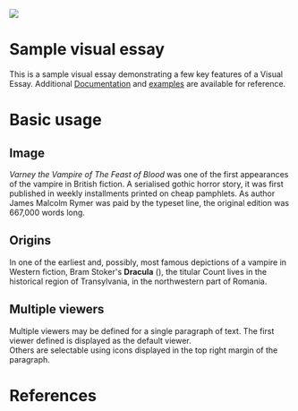 <a href="https://juncture-digital.org"><img src="https://juncture-digital.org/images/ve-button.png"></a>

<param ve-config 
       title="Vampires"
       author="Te Pyke"
       banner="https://upload.wikimedia.org/wikipedia/commons/c/c6/Edvard_Munch_-_Vampire_%281893%29%2C_Munchmuseet.jpg" 
       layout="vertical">

<!-- Entities discussed throughout the essay are typically defined before the essay text and
     are thus available in all text.  Entity identifiers (QIDs) can be found in either
     Wikipedia or Wikidata (https://www.wikidata.org)> -->
<param ve-entity eid="Q1987925"> <!-- Varney the Vampire -->
<param ve-entity eid="Q39473"> <!-- Transylvania -->

# Sample visual essay

This is a sample visual essay demonstrating a few key features of a Visual Essay. Additional [Documentation](https://github.com/JSTOR-Labs/juncture/wiki) and [examples](https://jstor-labs.github.io/juncture-examples) are available for reference.
<param ve-image 
       manifest="https://api.bl.uk/metadata/iiif/ark:/81055/vdc_0000000421F8/manifest.json"
       ref="7">

# Basic usage

## Image

_Varney the Vampire of The Feast of Blood_ was one of the first appearances of the vampire in British fiction. A serialised gothic horror story, it was first published in weekly installments printed on cheap pamphlets. As author James Malcolm Rymer was paid by the typeset line, the original edition was 667,000 words long.
<param ve-image 
       label="Varney the Vampire" 
       description="by James Malcolm Rymer" 
       license="public domain" 
       url="http://iiif.io/api/presentation/2/context.json">

## Origins

In one of the earliest and, possibly, most famous depictions of a vampire in Western fiction, Bram Stoker's **Dracula** (), the titular Count lives in the historical region of Transylvania, in the northwestern part of Romania.
<param ve-map center="Q39473" zoom="11" prefer-geojson>

## Multiple viewers

Multiple viewers may be defined for a single paragraph of text.  The first viewer defined is displayed as the default viewer.  
Others are selectable using icons displayed in the top right margin of the paragraph.
<param ve-image 
       manifest="https://iiif.juncture-digital.org/manifest/6dd738aed85597cac540ad31dd5818e86ef7f2918c7b43a9eb3123d5538e6e4c">
<param ve-map center="Q39473" zoom="11">

# References

[^1]: [Wikipedia: Girl with a Pearl Earring](https://en.wikipedia.org/wiki/Girl_with_a_Pearl_Earring)

